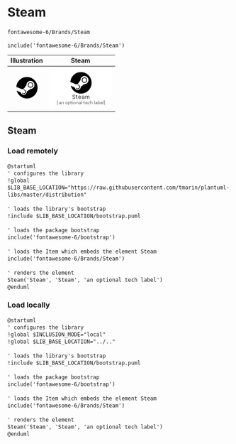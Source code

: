 # Steam


```text
fontawesome-6/Brands/Steam
```

```text
include('fontawesome-6/Brands/Steam')
```



| Illustration | Steam |
| :---: | :---: |
| ![illustration for Illustration](../../fontawesome-6/Brands/Steam.png) | ![illustration for Steam](../../fontawesome-6/Brands/Steam.Local.png) |




## Steam

### Load remotely
```plantuml
@startuml
' configures the library
!global $LIB_BASE_LOCATION="https://raw.githubusercontent.com/tmorin/plantuml-libs/master/distribution"

' loads the library's bootstrap
!include $LIB_BASE_LOCATION/bootstrap.puml

' loads the package bootstrap
include('fontawesome-6/bootstrap')

' loads the Item which embeds the element Steam
include('fontawesome-6/Brands/Steam')

' renders the element
Steam('Steam', 'Steam', 'an optional tech label')
@enduml
```

### Load locally
```plantuml
@startuml
' configures the library
!global $INCLUSION_MODE="local"
!global $LIB_BASE_LOCATION="../.."

' loads the library's bootstrap
!include $LIB_BASE_LOCATION/bootstrap.puml

' loads the package bootstrap
include('fontawesome-6/bootstrap')

' loads the Item which embeds the element Steam
include('fontawesome-6/Brands/Steam')

' renders the element
Steam('Steam', 'Steam', 'an optional tech label')
@enduml
```

